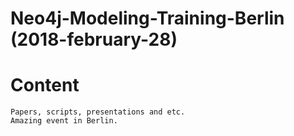 # Neo4j-Modeling-Training-Berlin (2018-february-28)

# Content

	Papers, scripts, presentations and etc.
	Amazing event in Berlin.
